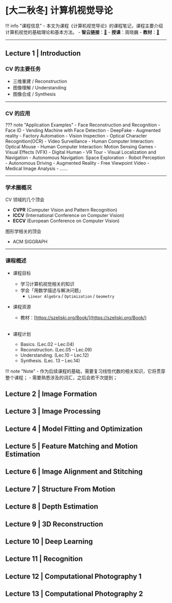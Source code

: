 # [大二秋冬] 计算机视觉导论

!!! info "课程信息"
	- 本文为课程《计算机视觉导论》的课程笔记，课程主要介绍计算机视觉的基础理论和基本方法。
	- **智云链接**：[🔗](https://classroom.zju.edu.cn/coursedetail?course_id=46109&tenant_code=112)
	- **授课**：周晓巍
	- **教材**：[📙](https://szeliski.org/Book/)

---

## Lecture 1 | Introduction

### CV 的主要任务

- 三维重建 / Reconstruction
- 图像理解 / Understanding
- 图像合成 / Synthesis

---

### CV 的应用

??? note "Application Examples"
    - Face Reconstruction and Recognition
    - Face ID
    - Vending Machine with Face Detection
    - DeepFake
    - Augmented reality
    - Factory Automation
    - Vision Inspection
    - Optical Character Recognition(OCR)
    - Video Surveillance
    - Human Computer Interaction: Optical Mouse
    - Human Computer Interaction: Motion Sensing Games
    - Visual Effects (VFX)
    - Digital Human
    - VR Tour
    - Visual Localization and Navigation
    - Autonomous Navigation: Space Exploration
    - Robot Perception
    - Autonomous Driving
    - Augmented Reality
    - Free Viewpoint Video
    - Medical Image Analysis
    - ......

---

### 学术圈概况

CV 领域的几个顶会

- **CVPR** (Computer Vision and Pattern Recognition)
- **ICCV** (International Conference on Computer Vision)
- **ECCV** (European Conference on Computer Vision)

图形学相关的顶会

- ACM SIGGRAPH

---

### 课程概述

- 课程目标
    - 学习计算机视觉相关的知识
    - 学会「用数学描述与解决问题」
    	- `Linear Algebra` / `Optimization` / `Geometry`
- 课程资源
    - 教材：[https://szeliski.org/Book/](https://szeliski.org/Book/)     
&nbsp;

- 课程计划
    - Basics. (Lec.02 – Lec.04)
    - Reconstruction. (Lec.05 – Lec.09) 
    - Understanding. (Lec.10 – Lec.12)
    - Synthesis. (Lec. 13 – Lec.14)

!!! note "Note"
    - 作为后续课程的基础，需要复习线性代数的相关知识，它将贯穿整个课程；
    - 需要熟悉涉及的词汇，之后会若干次提到；

## Lecture 2 | Image Formation


## Lecture 3 | Image Processing


## Lecture 4 | Model Fitting and Optimization


## Lecture 5 | Feature Matching and Motion Estimation


## Lecture 6 | Image Alignment and Stitching


## Lecture 7 | Structure From Motion


## Lecture 8 | Depth Estimation


## Lecture 9 | 3D Reconstruction


## Lecture 10 | Deep Learning


## Lecture 11 | Recognition


## Lecture 12 | Computational Photography 1


## Lecture 13 | Computational Photography 2


